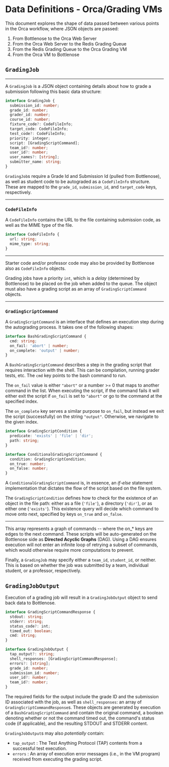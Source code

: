 # Data Definitions - Orca/Grading VMs

This document explores the shape of data passed between various points in the Orca workflow, where JSON objects are passed:

1. From Bottlenose to the Orca Web Server
2. From the Orca Web Server to the Redis Grading Queue
3. From the Redis Grading Queue to the Orca Grading VM
4. From the Orca VM to Bottlenose

## `GradingJob`

<hr>

A `GradingJob` is a JSON object containing details about how to grade a submission following this basic data structure:

```typescript
interface GradingJob {
  submission_id: number;
  grade_id: number;
  grader_id: number;
  course_id: number;
  fixture_code?: CodeFileInfo;
  target_code: CodeFileInfo;
  test_code?: CodeFileInfo;
  priority: integer;
  script: [GradingScriptCommand];
  team_id?: number;
  user_id?: number;
  user_names?: [string];
  submitter_name: string;
}
```

`GradingJob`s require a Grade Id and Submission Id (pulled from Bottlenose), as well as student code to be autograded as a `CodeFileInfo` structure. These are mapped to the `grade_id`, `submission_id`, and `target_code` keys, respectively.

<hr>

### `CodeFileInfo`

A `CodeFileInfo` contains the URL to the file containing submission code, as well as the MIME type of the file.

```typescript
interface CodeFileInfo {
  url: string;
  mime_type: string;
}
```

<hr>

Starter code and/or professor code may also be provided by Bottlenose also as `CodeFileInfo` objects.

Grading jobs have a priority `int`, which is a _delay_ (determined by Bottlenose) to be placed on the job when added to the queue. The object must also have a grading script as an array of `GradingScriptCommand` objects.

<hr>

### `GradingScriptCommand`

A `GradingScriptCommand` is an interface that defines an execution step during the autograding process. It takes one of the following shapes:

```typescript
interface BashGradingScriptCommand {
  cmd: string;
  on_fail: 'abort' | number;
  on_complete: 'output' | number;
}
```

A `BashGradingScriptCommand` describes a step in the grading script that requires interaction with the shell. This can be compilation, running grader tests, etc. The `cmd` key points to the bash command to run.

The `on_fail` value is either `"abort"` or a number >= 0 that maps to another command in the list. When executing the script, if the command fails it will either exit the script if `on_fail` is set to `"abort"` or go to the command at the specified index.

The `on_complete` key serves a similar purpose to `on_fail`, but instead we exit the script (successfully) on the string `"output"`. Otherwise, we navigate to the given index.

```typescript
interface GradingScriptCondition {
  predicate: 'exists' | 'file' | 'dir';
  path: string;
}

interface ConditionalGradingScriptCommand {
  condition: GradingScriptCondition;
  on_true: number;
  on_false: number;
}
```

A `ConditionalGradingScriptCommand` is, in essence, an _if-else_ statement implementation that dictates the flow of the script based on the file system.

The `GradingScriptCondition` defines how to check for the existence of an object in the file path: either as a file (`'file'`), a directory (`'dir'`), or as either one (`'exists'`). This existence query will decide which command to move onto next, specified by keys `on_true` and `on_false`.

<hr>

This array represents a graph of commands -- where the on\_\* keys are edges to the next command. These scripts will be auto-generated on the Bottlenose side as **Directed Acyclic Graphs** (DAG). Using a DAG ensures execution will not enter an infinite loop of retrying a subset of commands, which would otherwise require more computations to prevent.

Finally, a `GradingJob` may specify either a `team_id`, `student_id`, or neither. This is based on whether the job was submitted by a team, individual student, or a professor, respectively.

## `GradingJobOutput`

Execution of a grading job will result in a `GradingJobOutput` object to send back data to Bottlenose.

```typescript
interface GradingScriptCommandResponse {
  stdout: string;
  stderr: string;
  status_code?: int;
  timed_out: boolean;
  cmd: string;
}

interface GradingJobOutput {
  tap_output?: string;
  shell_responses: [GradingScriptCommandResponse];
  errors?: [string];
  grade_id: number;
  submission_id: number;
  user_id?: number;
  team_id?: number;
}
```

The required fields for the output include the grade ID and the submission ID associated with the job, as well as `shell_responses`: an array of `GradingScriptCommandResponse`s. These objects are generated by execution of a `BashGradingScriptCommand` and contain the original command, a boolean denoting whether or not the command timed out, the command's status code (if applicable), and the resulting STDOUT and STDERR content.

`GradingJobOutput`s may also _potentially_ contain:

- `tap_output` : The Test Anything Protocol (TAP) contents from a successful test execution.
- `errors` : An array of execution error messages (i.e., in the VM program) received from executing the grading script.

